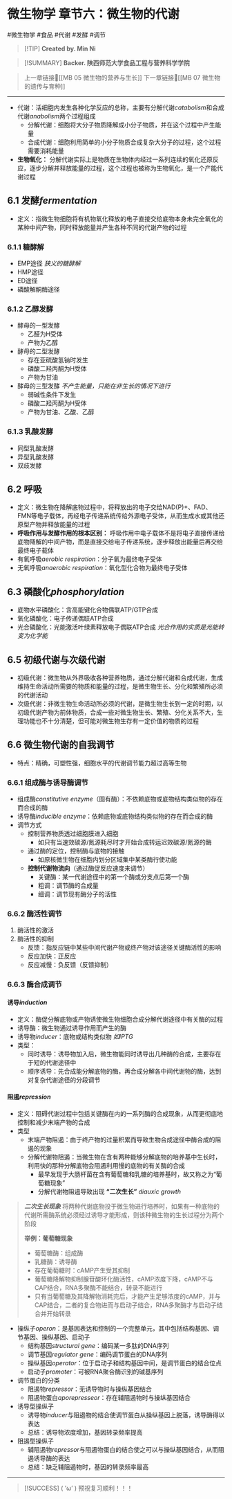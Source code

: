 # 微生物学 章节六：微生物的代谢
#微生物学 #食品  #代谢 #发酵 #调节 


> [!TIP] **Created by. Min Ni**

> [!SUMMARY] **Backer. 陕西师范大学食品工程与营养科学学院**

> 上一章链接🔗[[MB 05 微生物的营养与生长]]
> 下一章链接🔗[[MB 07 微生物的遗传与育种]]

---
- 代谢：活细胞内发生各种化学反应的总称，主要有分解代谢*catabolism*和合成代谢*anabolism*两个过程组成
	- 分解代谢：细胞将大分子物质降解成小分子物质，并在这个过程中产生能量
	- 合成代谢：细胞利用简单的小分子物质合成复杂大分子的过程，这个过程需要消耗能量
- **生物氧化：** 分解代谢实际上是物质在生物体内经过一系列连续的氧化还原反应，逐步分解并释放能量的过程，这个过程也被称为生物氧化，是一个产能代谢过程
## 6.1 发酵*fermentation*
- 定义：指微生物细胞将有机物氧化释放的电子直接交给底物本身未完全氧化的某种中间产物，同时释放能量并产生各种不同的代谢产物的过程
### 6.1.1 糖酵解
- EMP途径 *狭义的糖酵解*
- HMP途径
- ED途径
- 磷酸解酮酶途径
### 6.1.2 乙醇发酵
- 酵母的一型发酵
	- 乙醛为H受体
	- 产物为乙醇
- 酵母的二型发酵
	- 存在亚硫酸氢钠时发生
	- 磷酸二羟丙酮为H受体
	- 产物为甘油
- 酵母的三型发酵 *不产生能量，只能在非生长的情况下进行*
	- 弱碱性条件下发生
	- 磷酸二羟丙酮为H受体
	- 产物为甘油、乙酸、乙醇
### 6.1.3 乳酸发酵
- 同型乳酸发酵
- 异型乳酸发酵
- 双歧发酵
## 6.2 呼吸
- 定义：微生物在降解底物过程中，将释放出的电子交给NAD(P)+、FAD、FMN等电子载体，再经电子传递系统传给外源电子受体，从而生成水或其他还原型产物并释放能量的过程
- **呼吸作用与发酵作用的根本区别：** 呼吸作用中电子载体不是将电子直接传递给底物降解的中间产物，而是直接交给电子传递系统，逐步释放出能量后再交给最终电子载体
- 有氧呼吸*aerobic respiration*：分子氧为最终电子受体
- 无氧呼吸*anaerobic respiration*：氧化型化合物为最终电子受体
## 6.3 磷酸化*phosphorylation*
- 底物水平磷酸化：含高能键化合物偶联ATP/GTP合成
- 氧化磷酸化：电子传递偶联ATP合成
- 光合磷酸化：光能激活叶绿素释放电子偶联ATP合成 *光合作用的实质是光能转变为化学能*
## 6.5 初级代谢与次级代谢 
- 初级代谢：微生物从外界吸收各种营养物质，通过分解代谢和合成代谢，生成维持生命活动所需要的物质和能量的过程，是微生物生长、分化和繁殖所必须的代谢活动
- 次级代谢：非微生物生命活动所必须的代谢，是微生物生长到一定的时期，以初级代谢产物为前体物质，合成一些对微生物生长、繁殖、分化关系不大，生理功能也不十分清楚，但可能对微生物生存有一定价值的物质的过程
## 6.6 微生物代谢的自我调节
- 特点：精确，可塑性强，细胞水平的代谢调节能力超过高等生物
### 6.6.1 组成酶与诱导酶调节
- 组成酶*constitutive enzyme*（固有酶）：不依赖底物或底物结构类似物的存在而合成的酶
- 诱导酶*inducible enzyme*：依赖底物或底物结构类似物的存在而合成的酶
- 调节方式
	- 控制营养物质透过细胞膜进入细胞
		- 如只有当速效碳源/氮源耗尽时才开始合成转运迟效碳源/氮源的酶
	- 通过酶的定位，控制酶与底物的接触
		- 如原核微生物在细胞内划分区域集中某类酶行使功能
	- **控制代谢物流向**（通过酶促反应速度来调节）
		- 关键酶：某一代谢途径中的第一个酶或分支点后第一个酶
		- 粗调：调节酶的合成量
		- 细调：调节现有酶分子的活性
### 6.6.2 酶活性调节
1. 酶活性的激活
2. 酶活性的抑制
	- 反馈：指反应链中某些中间代谢产物或终产物对该途径关键酶活性的影响
	- 反应加快：正反应
	- 反应减慢：负反馈（反馈抑制）
### 6.6.3 酶合成调节
#### 诱导*induction*
- 定义：酶促分解底物或产物诱使微生物细胞合成分解代谢途径中有关酶的过程
- 诱导酶：微生物通过诱导作用而产生的酶
- 诱导物*inducer*：底物或结构类似物 *如IPTG*
- 类型：
	- 同时诱导：诱导物加入后，微生物能同时诱导出几种酶的合成，主要存在于短的代谢途径中
	- 顺序诱导：先合成能分解底物的酶，再合成分解各中间代谢物的酶，达到对复杂代谢途径的分段调节
#### 阻遏*repression*
- 定义：阻碍代谢过程中包括关键酶在内的一系列酶的合成现象，从而更彻底地控制和减少末端产物的合成
- 类型
	- 末端产物阻遏：由于终产物的过量积累而导致生物合成途径中酶合成的阻遏的现象
	- 分解代谢物阻遏：当微生物在含有两种能够分解底物的培养基中生长时，利用快的那种分解底物会阻遏利用慢的底物的有关酶的合成
		- 最早发现于大肠杆菌在含有葡萄糖和乳糖的培养基时，故又称之为“葡萄糖现象”
		- 分解代谢物阻遏导致出现 **“二次生长”** *diauxic growth*
> ***二次生长现象***
> 将两种代谢底物投于微生物进行培养时，如果有一种底物的代谢所需酶系统必须经过诱导才能形成，则该种微生物的生长过程分为两个阶段
> 
> **举例：葡萄糖现象**
> - 葡萄糖酶：组成酶
> - 乳糖酶：诱导酶
> - 存在葡萄糖时：cAMP产生受其抑制
> - 葡萄糖降解物抑制腺苷酸环化酶活性，cAMP浓度下降，cAMP不与CAP结合，RNA多聚酶不能结合，转录不能进行
> - 只有当葡萄糖及其降解物消耗完后，才能产生足够浓度的cAMP，并与CAP结合，二者的复合物进而与启动子结合，RNA多聚酶才与启动子结合并开始转录


- 操纵子*operon*：是基因表达和控制的一个完整单元，其中包括结构基因、调节基因、操纵基因、启动子
	- 结构基因*structural gene*：编码某一多肽的DNA序列
	- 调节基因*regulator gene*：编码调节蛋白的DNA序列
	- 操纵基因*operator*：位于启动子和结构基因中间，是调节蛋白的结合位点
	- 启动子*promoter*：可被RNA聚合酶识别的碱基序列
- 调节蛋白的分类
	- 阻遏物*repressor*：无诱导物时与操纵基因结合
	- 阻遏物蛋白*aporepresseor*：存在辅阻遏物时与操纵基因结合
- 诱导型操纵子
	- 诱导物*inducer*与阻遏物的结合使调节蛋白从操纵基因上脱落，诱导酶得以表达
	- 总结：诱导物浓度增加，基因转录频率提高
- 阻遏型操纵子
	- 辅阻遏物*repressor*与阻遏物蛋白的结合使之可以与操纵基因结合，从而阻遏诱导酶的表达
	- 总结：缺乏辅阻遏物时，基因的转录频率最高

---
> [!SUCCESS] ( ’ω’ ) 预祝复习顺利！！！       
